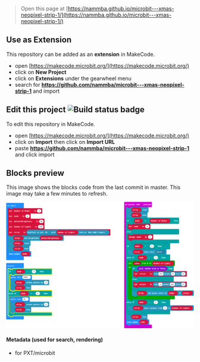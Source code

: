 
> Open this page at [https://nammba.github.io/microbit---xmas-neopixel-strip-1/](https://nammba.github.io/microbit---xmas-neopixel-strip-1/)

## Use as Extension

This repository can be added as an **extension** in MakeCode.

* open [https://makecode.microbit.org/](https://makecode.microbit.org/)
* click on **New Project**
* click on **Extensions** under the gearwheel menu
* search for **https://github.com/nammba/microbit---xmas-neopixel-strip-1** and import

## Edit this project ![Build status badge](https://github.com/nammba/microbit---xmas-neopixel-strip-1/workflows/MakeCode/badge.svg)

To edit this repository in MakeCode.

* open [https://makecode.microbit.org/](https://makecode.microbit.org/)
* click on **Import** then click on **Import URL**
* paste **https://github.com/nammba/microbit---xmas-neopixel-strip-1** and click import

## Blocks preview

This image shows the blocks code from the last commit in master.
This image may take a few minutes to refresh.

![A rendered view of the blocks](https://github.com/nammba/microbit---xmas-neopixel-strip-1/raw/master/.github/makecode/blocks.png)

#### Metadata (used for search, rendering)

* for PXT/microbit
<script src="https://makecode.com/gh-pages-embed.js"></script><script>makeCodeRender("{{ site.makecode.home_url }}", "{{ site.github.owner_name }}/{{ site.github.repository_name }}");</script>

